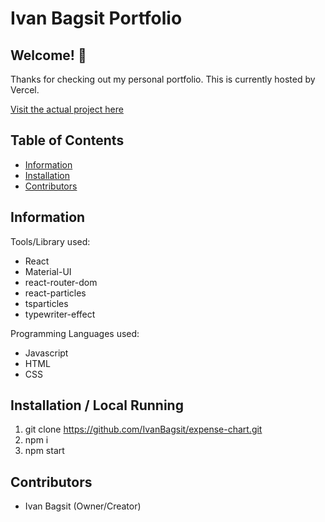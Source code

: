 # Ivan Bagsit Portfolio

## Welcome! 👋

Thanks for checking out my personal portfolio. This is currently hosted by Vercel.

[Visit the actual project here](https://ivanbagsit-portfolio.vercel.app/)

## Table of Contents

-   [Information](#information)
-   [Installation](#installation)
-   [Contributors](#contributors)

## Information <a name="information">

Tools/Library used:

-   React
-   Material-UI
-   react-router-dom
-   react-particles
-   tsparticles
-   typewriter-effect

Programming Languages used:

-   Javascript
-   HTML
-   CSS

## Installation / Local Running <a name="installation">

1. git clone https://github.com/IvanBagsit/expense-chart.git
2. npm i
3. npm start

## Contributors <a name="contributors">

-   Ivan Bagsit (Owner/Creator)
